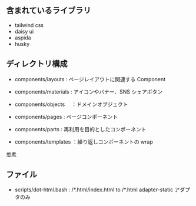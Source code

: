 ## 含まれているライブラリ

- tailwind css
- daisy ui
- aspida
- husky

## ディレクトリ構成

- components/layouts : ページレイアウトに関連する Component

- components/materials : アイコンやバナー、SNS シェアボタン

- components/objects 　：ドメインオブジェクト

- components/pages : ページコンポーネント

- components/parts : 再利用を目的としたコンポーネント

- components/templates ：繰り返しコンポーネントの wrap

[参考](https://www.wantedly.com/companies/noschool/post_articles/308035)

## ファイル

- scripts/dot-html.bash : /\*.html/index.html to /\*.html adapter-static アダプタのみ
